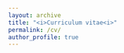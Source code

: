 ```yaml
---
layout: archive
title: "<i>Curriculum vitae<i>"
permalink: /cv/
author_profile: true
---
```



<div id="example1"></div>
<script src="/pdfobject.js"></script>
<script>PDFObject.embed("/_pages/CV.pdf", "#example1");</script>

